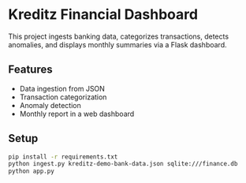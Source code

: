 # Kreditz Financial Dashboard

This project ingests banking data, categorizes transactions, detects anomalies, and displays monthly summaries via a Flask dashboard.

## Features
- Data ingestion from JSON
- Transaction categorization
- Anomaly detection
- Monthly report in a web dashboard

## Setup
```bash
pip install -r requirements.txt
python ingest.py kreditz-demo-bank-data.json sqlite:///finance.db
python app.py
```